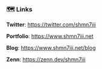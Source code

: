
<h3>🗺️ Links</h3>

**Twitter**: https://twitter.com/shmn7iii

**Portfolio**: https://www.shmn7iii.net  

**Blog**: https://www.shmn7iii.net/blog

**Zenn**: https://zenn.dev/shmn7iii  
